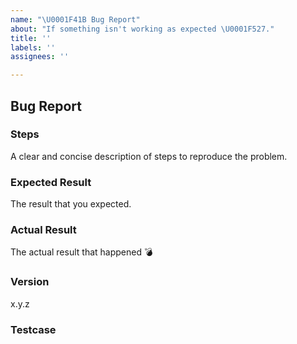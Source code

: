 ```yaml
---
name: "\U0001F41B Bug Report"
about: "If something isn't working as expected \U0001F527."
title: ''
labels: ''
assignees: ''

---
```

## Bug Report

<!----
**Attention Microsoft engineers:**
To track feature requests or issues for Microsoft Teams, create a bug in the `MSTeams\Stardust Common Controls` area path in Azure DevOps. Do not link to, screenshot, or reference a Microsoft product in this description.
-->

### Steps
A clear and concise description of steps to reproduce the problem.

### Expected Result
The result that you expected.

### Actual Result
The actual result that happened 💣

### Version
x.y.z

### Testcase
[Fork, update, and replace this sandbox to show the bug]:
https://codesandbox.io/s/fluent-ui-example-on8xf
